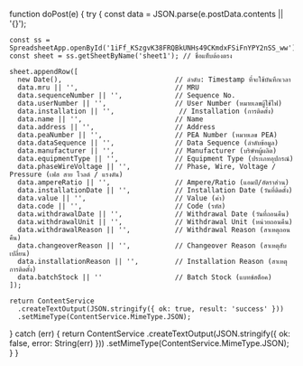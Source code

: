 function doPost(e) {
  try {
    const data = JSON.parse(e.postData.contents || '{}');

    const ss = SpreadsheetApp.openById('1iFf_KSzgvK38FRQBkUNHs49CKmdxFSiFnYPY2nSS_ww');
    const sheet = ss.getSheetByName('sheet1'); // ชื่อแท็บต้องตรง

    sheet.appendRow([
      new Date(),                            // ลำดับ: Timestamp ที่จะใช้บันทึกเวลา
      data.mru || '',                        // MRU
      data.sequenceNumber || '',             // Sequence No.
      data.userNumber || '',                 // User Number (หมายเลขผู้ใช้ไฟ)
      data.installation || '',                // Installation (การติดตั้ง)
      data.name || '',                       // Name
      data.address || '',                    // Address
      data.peaNumber || '',                  // PEA Number (หมายเลข PEA)
      data.dataSequence || '',               // Data Sequence (ลำดับข้อมูล)
      data.manufacturer || '',               // Manufacturer (บริษัทผู้ผลิต)
      data.equipmentType || '',              // Equipment Type (ประเภทอุปกรณ์)
      data.phaseWireVoltage || '',           // Phase, Wire, Voltage / Pressure (เฟส สาย โวลต์ / แรงดัน)
      data.ampereRatio || '',                // Ampere/Ratio (แอมป์/อัตราส่วน)
      data.installationDate || '',           // Installation Date (วันที่ติดตั้ง)
      data.value || '',                      // Value (ค่า)
      data.code || '',                       // Code (รหัส)
      data.withdrawalDate || '',             // Withdrawal Date (วันที่ถอนคืน)
      data.withdrawalUnit || '',             // Withdrawal Unit (หน่วยถอนคืน)
      data.withdrawalReason || '',           // Withdrawal Reason (สาเหตุถอนคืน)
      data.changeoverReason || '',           // Changeover Reason (สาเหตุสับเปลี่ยน)
      data.installationReason || '',         // Installation Reason (สาเหตุการติดตั้ง)
      data.batchStock || ''                  // Batch Stock (แบทช์สต็อค)
    ]);

    return ContentService
      .createTextOutput(JSON.stringify({ ok: true, result: 'success' }))
      .setMimeType(ContentService.MimeType.JSON);

  } catch (err) {
    return ContentService
      .createTextOutput(JSON.stringify({ ok: false, error: String(err) }))
      .setMimeType(ContentService.MimeType.JSON);
  }
}

